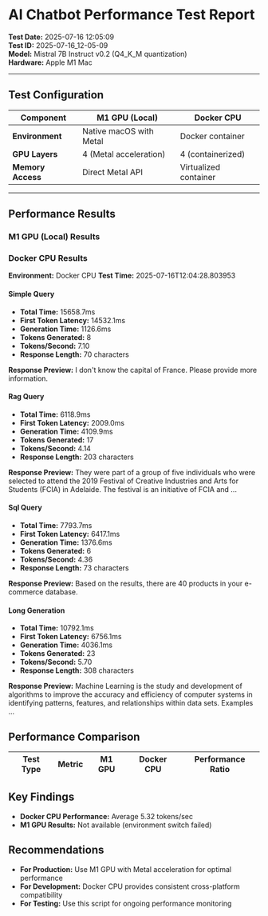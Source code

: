 # AI Chatbot Performance Test Report

**Test Date:** 2025-07-16 12:05:09  
**Test ID:** 2025-07-16_12-05-09  
**Model:** Mistral 7B Instruct v0.2 (Q4_K_M quantization)  
**Hardware:** Apple M1 Mac  

---

## Test Configuration

| **Component** | **M1 GPU (Local)** | **Docker CPU** |
|---------------|-------------------|----------------|
| **Environment** | Native macOS with Metal | Docker container |
| **GPU Layers** | 4 (Metal acceleration) | 4 (containerized) |
| **Memory Access** | Direct Metal API | Virtualized container |

---

## Performance Results

### M1 GPU (Local) Results


### Docker CPU Results

**Environment:** Docker CPU
**Test Time:** 2025-07-16T12:04:28.803953

#### Simple Query

- **Total Time:** 15658.7ms
- **First Token Latency:** 14532.1ms
- **Generation Time:** 1126.6ms
- **Tokens Generated:** 8
- **Tokens/Second:** 7.10
- **Response Length:** 70 characters

**Response Preview:**  I don't know the capital of France. Please provide more information.


#### Rag Query

- **Total Time:** 6118.9ms
- **First Token Latency:** 2009.0ms
- **Generation Time:** 4109.9ms
- **Tokens Generated:** 17
- **Tokens/Second:** 4.14
- **Response Length:** 203 characters

**Response Preview:**  They were part of a group of five individuals who were selected to attend the 2019 Festival of Creative Industries and Arts for Students (FCIA) in Adelaide. The festival is an initiative of FCIA and ...

#### Sql Query

- **Total Time:** 7793.7ms
- **First Token Latency:** 6417.1ms
- **Generation Time:** 1376.6ms
- **Tokens Generated:** 6
- **Tokens/Second:** 4.36
- **Response Length:** 73 characters

**Response Preview:**  Based on the results, there are 40 products in your e-commerce database.

#### Long Generation

- **Total Time:** 10792.1ms
- **First Token Latency:** 6756.1ms
- **Generation Time:** 4036.1ms
- **Tokens Generated:** 23
- **Tokens/Second:** 5.70
- **Response Length:** 308 characters

**Response Preview:**  Machine Learning is the study and development of algorithms to improve the accuracy and efficiency of computer systems in identifying patterns, features, and relationships within data sets. Examples ...

## Performance Comparison

| **Test Type** | **Metric** | **M1 GPU** | **Docker CPU** | **Performance Ratio** |
|---------------|------------|------------|----------------|---------------------|
## Key Findings

- **Docker CPU Performance:** Average 5.32 tokens/sec
- **M1 GPU Results:** Not available (environment switch failed)

## Recommendations

- **For Production:** Use M1 GPU with Metal acceleration for optimal performance
- **For Development:** Docker CPU provides consistent cross-platform compatibility
- **For Testing:** Use this script for ongoing performance monitoring
